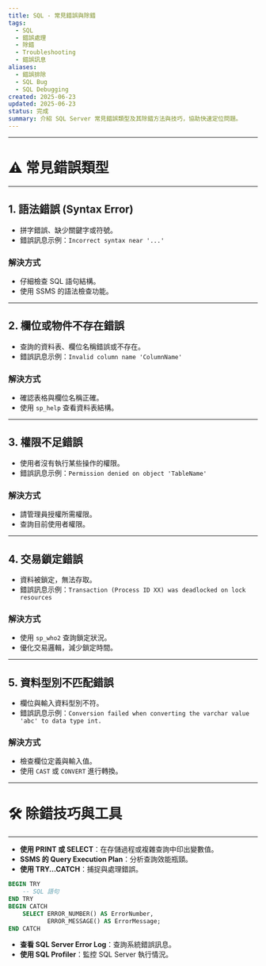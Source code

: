 ```yaml
---
title: SQL - 常見錯誤與除錯
tags:
  - SQL
  - 錯誤處理
  - 除錯
  - Troubleshooting
  - 錯誤訊息
aliases:
  - 錯誤排除
  - SQL Bug
  - SQL Debugging
created: 2025-06-23
updated: 2025-06-23
status: 完成
summary: 介紹 SQL Server 常見錯誤類型及其除錯方法與技巧，協助快速定位問題。
---
```

---

# ⚠️ 常見錯誤類型

---

## 1. 語法錯誤 (Syntax Error)

- 拼字錯誤、缺少關鍵字或符號。
- 錯誤訊息示例：`Incorrect syntax near '...'`

### 解決方式

- 仔細檢查 SQL 語句結構。
- 使用 SSMS 的語法檢查功能。

---

## 2. 欄位或物件不存在錯誤

- 查詢的資料表、欄位名稱錯誤或不存在。
- 錯誤訊息示例：`Invalid column name 'ColumnName'`

### 解決方式

- 確認表格與欄位名稱正確。
- 使用 `sp_help` 查看資料表結構。

---

## 3. 權限不足錯誤

- 使用者沒有執行某些操作的權限。
- 錯誤訊息示例：`Permission denied on object 'TableName'`

### 解決方式

- 請管理員授權所需權限。
- 查詢目前使用者權限。

---

## 4. 交易鎖定錯誤

- 資料被鎖定，無法存取。
- 錯誤訊息示例：`Transaction (Process ID XX) was deadlocked on lock resources`

### 解決方式

- 使用 `sp_who2` 查詢鎖定狀況。
- 優化交易邏輯，減少鎖定時間。

---

## 5. 資料型別不匹配錯誤

- 欄位與輸入資料型別不符。
- 錯誤訊息示例：`Conversion failed when converting the varchar value 'abc' to data type int.`

### 解決方式

- 檢查欄位定義與輸入值。
- 使用 `CAST` 或 `CONVERT` 進行轉換。

---

# 🛠️ 除錯技巧與工具

---

- **使用 PRINT 或 SELECT**：在存儲過程或複雜查詢中印出變數值。
- **SSMS 的 Query Execution Plan**：分析查詢效能瓶頸。
- **使用 TRY...CATCH**：捕捉與處理錯誤。
```sql
BEGIN TRY
    -- SQL 語句
END TRY
BEGIN CATCH
    SELECT ERROR_NUMBER() AS ErrorNumber,
           ERROR_MESSAGE() AS ErrorMessage;
END CATCH
```
- **查看 SQL Server Error Log**：查詢系統錯誤訊息。
- **使用 SQL Profiler**：監控 SQL Server 執行情況。
